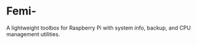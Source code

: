 # Femi-
A lightweight toolbox for Raspberry Pi with system info, backup, and CPU management utilities.
